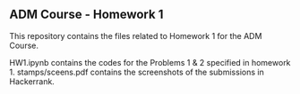 ## ADM Course - Homework 1

This repository contains the files related to Homework 1 for the ADM Course.

HW1.ipynb contains the codes for the Problems 1 & 2 specified in homework 1.
stamps/sceens.pdf contains the screenshots of the submissions in Hackerrank.
